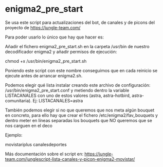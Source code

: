 # enigma2_pre_start

Se usa este script para actualizaciones del bot, de canales y de picons del proyecto de https://jungle-team.com/

Para poder usarlo lo único que hay que hacer es:

Añadir el fichero enigma2_pre_start.sh en la carpeta /usr/bin de nuestro decodificador enigma2 y añadir permisos de ejecución:

chmod +x /usr/bin/enigma2_pre_start.sh

Poniendo este script con este nombre conseguimos que en cada reinicio se ejecute antes de arrancar enigma2.sh.

Podemos elegir qué lista instalar creando este archivo de configuración: /usr/bin/enigma2_pre_start.conf y metiendo dentro la variable LISTACANALES con uno de estos valores (astra, astra-hotbird, astra-comunitaria). Ej: LISTACANALES=astra

También podemos elegir si no que queremos que nos meta algún bouquet en concreto, para ello hay que crear el fichero /etc/enigma2/fav_bouquets y dentro meter en líneas separadas los bouquets que NO queremos que se nos carguen en el deco 

Ejemplo:

movistariplus
canalesdeportes

Más documentación sobre el script en: https://jungle-team.com/junglescript-lista-canales-y-picon-enigma2-movistar/
